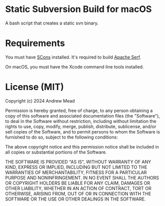 # Static Subversion Build for macOS

A bash script that creates a static svn binary.

# Requirements

You must have [SCons](https://scons.org/) installed. It's required to build [Apache Serf](https://serf.apache.org/).

On macOS, you must have the Xcode command line tools installed.

# License (MIT)

Copyright (c) 2024 Andrew Mead

Permission is hereby granted, free of charge, to any person obtaining a copy of this software and associated documentation files (the "Software"), to deal in the Software without restriction, including without limitation the rights to use, copy, modify, merge, publish, distribute, sublicense, and/or sell copies of the Software, and to permit persons to whom the Software is furnished to do so, subject to the following conditions:

The above copyright notice and this permission notice shall be included in all copies or substantial portions of the Software.

THE SOFTWARE IS PROVIDED "AS IS", WITHOUT WARRANTY OF ANY KIND, EXPRESS OR IMPLIED, INCLUDING BUT NOT LIMITED TO THE WARRANTIES OF MERCHANTABILITY, FITNESS FOR A PARTICULAR PURPOSE AND NONINFRINGEMENT. IN NO EVENT SHALL THE AUTHORS OR COPYRIGHT HOLDERS BE LIABLE FOR ANY CLAIM, DAMAGES OR OTHER LIABILITY, WHETHER IN AN ACTION OF CONTRACT, TORT OR OTHERWISE, ARISING FROM, OUT OF OR IN CONNECTION WITH THE SOFTWARE OR THE USE OR OTHER DEALINGS IN THE SOFTWARE.
